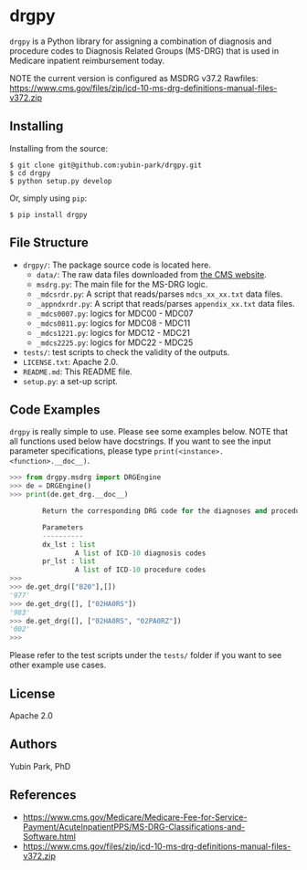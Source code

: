 # drgpy 

`drgpy` is a Python library for assigning a combination of diagnosis and procedure codes to Diagnosis Related Groups (MS-DRG) that is used in Medicare inpatient reimbursement today.

NOTE the current version is configured as MSDRG v37.2
Rawfiles: https://www.cms.gov/files/zip/icd-10-ms-drg-definitions-manual-files-v372.zip

## Installing

Installing from the source:
```
$ git clone git@github.com:yubin-park/drgpy.git
$ cd drgpy
$ python setup.py develop
```

Or, simply using `pip`:
```
$ pip install drgpy
```

## File Structure
- `drgpy/`: The package source code is located here.
  - `data/`: The raw data files downloaded from [the CMS website](https://www.cms.gov/Medicare/Medicare-Fee-for-Service-Payment/AcuteInpatientPPS/MS-DRG-Classifications-and-Software.html). 
  - `msdrg.py`: The main file for the MS-DRG logic.
  - `_mdcsrdr.py`: A script that reads/parses `mdcs_xx_xx.txt` data files.
  - `_appndxrdr.py`: A script that reads/parses `appendix_xx.txt` data files.
  - `_mdcs0007.py`: logics for MDC00 - MDC07
  - `_mdcs0811.py`: logics for MDC08 - MDC11
  - `_mdcs1221.py`: logics for MDC12 - MDC21
  - `_mdcs2225.py`: logics for MDC22 - MDC25
- `tests/`: test scripts to check the validity of the outputs.
- `LICENSE.txt`: Apache 2.0.
- `README.md`: This README file.
- `setup.py`: a set-up script.

## Code Examples
`drgpy` is really simple to use. 
Please see some examples below.
NOTE that all functions used below have docstrings. 
If you want to see the input parameter specifications,
please type `print(<instance>.<function>.__doc__)`.

```python
>>> from drgpy.msdrg import DRGEngine
>>> de = DRGEngine()
>>> print(de.get_drg.__doc__)

        Return the corresponding DRG code for the diagnoses and procedures

        Parameters
        ----------
        dx_lst : list
                A list of ICD-10 diagnosis codes
        pr_lst : list
                A list of ICD-10 procedure codes
>>>
>>> de.get_drg(["B20"],[])
'977'
>>> de.get_drg([], ["02HA0RS"])
'983'
>>> de.get_drg([], ["02HA0RS", "02PA0RZ"])
'002'
>>>
```

Please refer to the test scripts under the `tests/` folder if you want to see other example use cases.

## License
Apache 2.0

## Authors
Yubin Park, PhD

## References
- https://www.cms.gov/Medicare/Medicare-Fee-for-Service-Payment/AcuteInpatientPPS/MS-DRG-Classifications-and-Software.html
- https://www.cms.gov/files/zip/icd-10-ms-drg-definitions-manual-files-v372.zip



